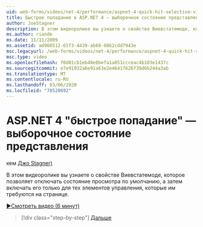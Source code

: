 ```yaml
---
uid: web-forms/videos/net-4/performance/aspnet-4-quick-hit-selective-view-state
title: Быстрое попадание в ASP.NET 4 — выборочное состояние представления
author: JoeStagner
description: В этом видеоролике вы узнаете о свойстве Виевстатемоде, которое позволяет отключить состояние просмотра по умолчанию, а затем включить его только для элементов управления, рекуи...
ms.author: riande
ms.date: 11/11/2009
ms.assetid: ad960512-65f3-4439-ab68-0862cdd7943e
msc.legacyurl: /web-forms/videos/net-4/performance/aspnet-4-quick-hit-selective-view-state
msc.type: video
ms.openlocfilehash: f0d01cb1eb48e0befa1a051ccceac4b103e1437c
ms.sourcegitcommit: e7e91932a6e91a63e2e46417626f39d6b244a3ab
ms.translationtype: MT
ms.contentlocale: ru-RU
ms.lasthandoff: 03/06/2020
ms.locfileid: "78520692"
---
```

# <a name="aspnet-4-quick-hit---selective-view-state"></a>ASP.NET 4 "быстрое попадание" — выборочное состояние представления

кем [Джо Stagner)](https://github.com/JoeStagner)

В этом видеоролике вы узнаете о свойстве Виевстатемоде, которое позволяет отключать состояние просмотра по умолчанию, а затем включать его только для тех элементов управления, которые им требуются на странице.

[&#9654;Смотреть видео (6 минут)](https://channel9.msdn.com/Blogs/ASP-NET-Site-Videos/aspnet-4-quick-hit-selective-view-state)

> [!div class="step-by-step"]
> [Дальше](aspnet-4-quick-hit-easy-state-compression.md)
